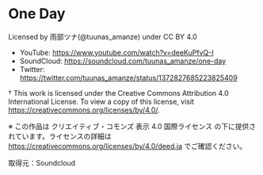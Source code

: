 # One Day

Licensed by 雨部ツナ(@tuunas_amanze) under CC BY 4.0

- YouTube: https://www.youtube.com/watch?v=deeKuPfvQ-I
- SoundCloud: https://soundcloud.com/tuunas_amanze/one-day
- Twitter: https://twitter.com/tuunas_amanze/status/1372827685223825409

† This work is licensed under the Creative Commons Attribution 4.0 International License. To view a copy of this license, visit https://creativecommons.org/licenses/by/4.0/.

※ この作品は クリエイティブ・コモンズ 表示 4.0 国際ライセンス の下に提供されています。ライセンスの詳細は https://creativecommons.org/licenses/by/4.0/deed.ja でご確認ください。

取得元：Soundcloud

